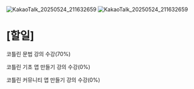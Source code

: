 ![KakaoTalk_20250524_211632659](https://github.com/user-attachments/assets/20f343d5-705e-4689-87b6-ba43e3af1855)
![KakaoTalk_20250524_211632659](https://github.com/user-attachments/assets/28361755-c78f-4b46-a6be-d7e45232f3b2)


# [할일]

코틀린 문법 강의 수강(70%)

코틀린 기초 앱 만들기 강의 수강(0%)

코틀린 커뮤니티 앱 만들기 강의 수강(0%)



